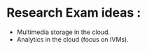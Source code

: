 # Research Exam ideas :

 - Multimedia storage in the cloud.
 - Analytics in the cloud (focus on IVMs).